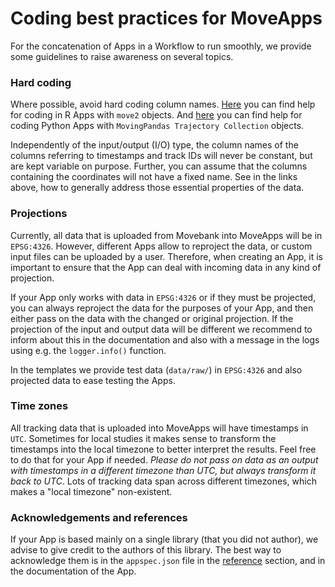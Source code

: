 # Coding best practices for MoveApps

For the concatenation of Apps in a Workflow to run smoothly, we provide some guidelines to raise awareness on several topics.

### Hard coding
Where possible, avoid hard coding column names. [Here](programing_move2.md) you can find help for coding in R Apps with `move2` objects. And [here](movingPandas_colnames.md) you can find help for coding Python Apps with `MovingPandas Trajectory Collection` objects.

Independently of the input/output (I/O) type, the column names of the columns referring to timestamps and track IDs will never be constant, but are kept variable on purpose. Further, you can assume that the columns containing the coordinates will not have a fixed name. See in the links above, how to generally address those essential properties of the data.

### Projections
Currently, all data that is uploaded from Movebank into MoveApps will be in `EPSG:4326`. However, different Apps allow to reproject the data, or custom input files can be uploaded by a user. Therefore, when creating an App, it is important to ensure that the App can deal with incoming data in any kind of projection.

If your App only works with data in `EPSG:4326` or if they must be projected, you can always reproject the data for the purposes of your App, and then either pass on the data with the changed or original projection. If the projection of the input and output data will be different we recommend to inform about this in the documentation and also with a message in the logs using e.g. the `logger.info()` function.

In the templates we provide test data (`data/raw/`) in `EPSG:4326` and also projected data to ease testing the Apps. 

### Time zones
All tracking data that is uploaded into MoveApps will have timestamps in `UTC`. Sometimes for local studies it makes sense to transform the timestamps into the local timezone to better interpret the results. Feel free to do that for your App if needed. *Please do not pass on data as an output with timestamps in a different timezone than UTC, but always transform it back to UTC*. Lots of tracking data span across different timezones, which makes a "local timezone" non-existent.

### Acknowledgements and references
If your App is based mainly on a single library (that you did not author), we advise to give credit to the authors of this library. The best way to acknowledge them is in the `appspec.json` file in the [reference](appspec/current/references_appspec.md) section, and in the documentation of the App. 
